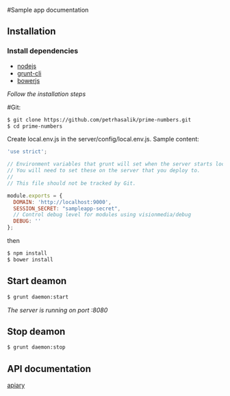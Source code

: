 #Sample app documentation


## Installation

### Install dependencies
  * [nodejs](http://nodejs.org/)
  * [grunt-cli](http://gruntjs.com/getting-started)
  * [bowerjs](http://bower.io/)
  
_Follow the installation steps_
  

#Git:


```bash
$ git clone https://github.com/petrhasalik/prime-numbers.git
$ cd prime-numbers
```

Create local.env.js in the server/config/local.env.js. Sample content:
```javascript
'use strict';

// Environment variables that grunt will set when the server starts locally. This is used for your API keys, secrets, etc.
// You will need to set these on the server that you deploy to.
//
// This file should not be tracked by Git.

module.exports = {
  DOMAIN: 'http://localhost:9000',
  SESSION_SECRET: "sampleapp-secret",
  // Control debug level for modules using visionmedia/debug
  DEBUG: ''
};
```

then

```bash
$ npm install 
$ bower install
```

## Start deamon

```bash
$ grunt daemon:start
```
_The server is running on port :8080_

## Stop deamon

```bash
$ grunt daemon:stop
```

## API documentation
[apiary](http://docs.primenumbers.apiary.io/)

